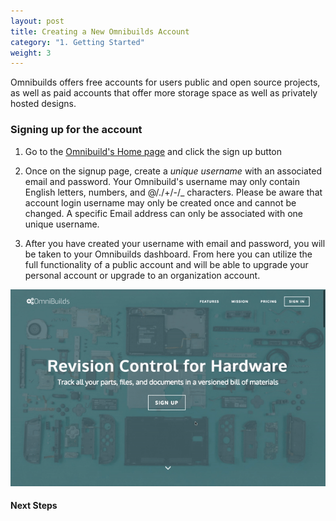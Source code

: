 ```yaml
---
layout: post
title: Creating a New Omnibuilds Account
category: "1. Getting Started"
weight: 3
---
```



Omnibuilds offers free accounts for users public and open source projects, as well as paid accounts that offer more storage space as well as privately hosted designs.


### **Signing up for the account** ###


1. Go to the [Omnibuild's Home page](HTTP://www.omnibuilds.com) and click the sign up button

2. Once on the signup page, create a *unique username* with an associated email and password. Your Omnibuild's username may only contain English letters, numbers, and @/./+/-/_ characters. Please be aware that account login username may only be created once and cannot be changed. A specific Email address can only be associated with one unique username.

3. After you have created your username with email and password, you will be taken to your Omnibuilds dashboard. From here you can utilize the full functionality of a public account and will be able to upgrade your personal account or upgrade to an organization account.





<img src="/assets/images/Home-page-signup-click.gif" class="how-to-gifs"> 



#### Next Steps ####